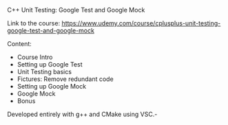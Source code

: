 C++ Unit Testing: Google Test and Google Mock

Link to the course:
https://www.udemy.com/course/cplusplus-unit-testing-google-test-and-google-mock

Content:
- Course Intro
- Setting up Google Test
- Unit Testing basics
- Fictures: Remove redundant code
- Setting up Google Mock
- Google Mock
- Bonus

Developed entirely with g++ and CMake using VSC.-
